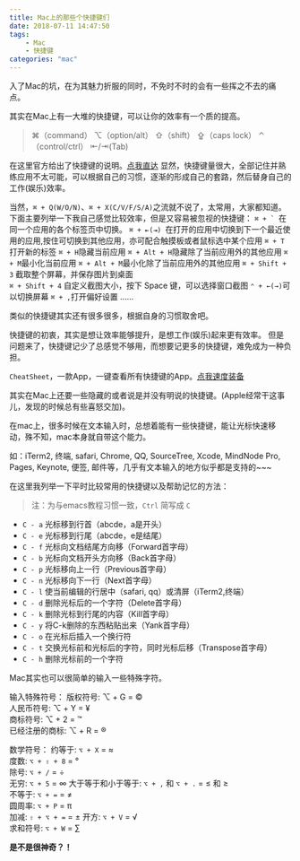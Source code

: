 ```yaml
---
title: Mac上的那些个快捷键们
date: 2018-07-11 14:47:50
tags:
    - Mac
    - 快捷键
categories: "mac"
---
```


入了Mac的坑，在为其魅力折服的同时，不免时不时的会有一些挥之不去的痛点。

其实在Mac上有一大堆的快捷键，可以让你的效率有一个质的提高。

> ⌘（command）
⌥（option/alt）
⇧（shift）
⇪（caps lock）
⌃（control/ctrl）
⇤/⇥(Tab)

在这里官方给出了快捷键的说明。[点我直达](https://support.apple.com/zh-cn/ht201236)
显然，快捷键量很大，全部记住并熟练应用不太可能，可以根据自己的习惯，逐渐的形成自己的套路，然后替身自己的工作(娱乐)效率。

<!-- more --> 

当然，`⌘ + Q(W/O/N)`、`⌘ + X(C/V/F/S/A)`之流就不说了，太常用，大家都知道。
下面主要列举一下我自己感觉比较效率，但是又容易被忽视的快捷键：
``⌘ + ` ``在同一个应用的各个标签页中切换。
`⌘ + ⇤(⇥) `在打开的应用中切换到下一个最近使用的应用,按住可切换到其他应用，亦可配合触摸板或者鼠标选中某个应用
`⌘ + T`打开新的标签
`⌘ + H`隐藏当前应用
`⌘ + Alt + H`隐藏除了当前应用外的其他应用
`⌘ + M`最小化当前应用
`⌘ + Alt + M`最小化除了当前应用外的其他应用
`⌘ + Shift + 3` 截取整个屏幕，并保存图片到桌面   
`⌘ + Shift + 4` 自定义截图大小，按下 Space 键，可以选择窗口截图
`⌃ + ←(→)`可以切换屏幕
`⌘ + ,`打开偏好设置
......

类似的快捷键其实还有很多很多，根据自身的习惯取舍吧。

快捷键的初衷，其实是想让效率能够提升，是想工作(娱乐)起来更有效率。
但是问题来了，快捷键记少了总感觉不够用，而想要记更多的快捷键，难免成为一种负担。

`CheatSheet`，一款App，一键查看所有快捷键的App。[点我速度装备](https://mediaatelier.com/CheatSheet/)

其实在Mac上还要一些隐藏的或者说是并没有明说的快捷键。(Apple经常干这事儿，发现的时候总有些喜怒交加)。

在mac上，很多时候在文本输入时，总想着能有一些快捷键，能让光标快速移动，殊不知，mac本身就自带这个能力。

如：iTerm2, 终端, safari, Chrome, QQ, SourceTree, Xcode, MindNode Pro, Pages, Keynote, 便签,  邮件等，几乎有文本输入的地方似乎都是支持的~~~

在这里我列举一下平时比较常用的快捷键以及帮助记忆的方法：
> 注：为与emacs教程习惯一致，`Ctrl` 简写成 `C`

- `C - a` 光标移到行首（abcde，a是开头）
- `C - e` 光标移到行尾（abcde，e是结尾）
- `C - f` 光标向文档结尾方向移（Forward首字母）
- `C - b` 光标向文档开头方向移（Back首字母）
- `C - p` 光标移向上一行（Previous首字母）
- `C - n` 光标移向下一行（Next首字母）
- `C - l` 使当前编辑的行居中（safari, qq）或清屏（iTerm2,终端）
- `C - d` 删除光标后的一个字符（Delete首字母）
- `C - k` 删除光标到行尾的内容（Kill首字母）
- `C - y` 将C-k删除的东西粘贴出来（Yank首字母）
- `C - o` 在光标后插入一个换行符
- `C - t` 交换光标前和光标后的字符，同时光标后移（Transpose首字母）
- `C - h` 删除光标前的一个字符

Mac其实也可以很简单的输入一些特殊字符。

输入特殊符号：
版权符号: ⌥ + G = ©   
人民币符号: ⌥ + Y = ¥   
商标符号: ⌥ + 2 = ™   
已经注册的商标: ⌥ + R = ®   

数学符号：
约等于: `⌥ + X` = ≈   
度数: `⌥ + ⇧ + 8` = °   
除号: `⌥ + /` = ÷   
无穷: `⌥ + 5` = ∞
大于等于和小于等于: `⌥ + ,` 和 `⌥ + .` = ≤ 和 ≥   
不等于: `⌥ + =` = ≠   
圆周率: `⌥ + P` = π      
加减: `⇧ + ⌥ + =` = ±
开方: `⌥ + V` = √   
求和符号: `⌥ + W` = ∑

__是不是很神奇？！__
